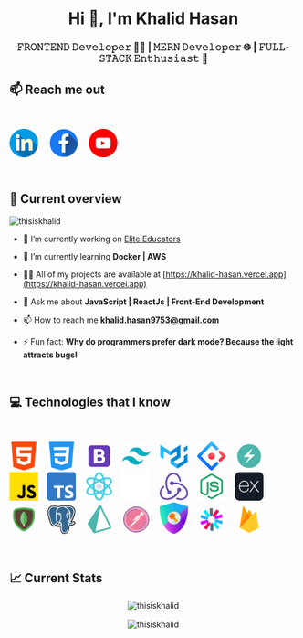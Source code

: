 <h1 align="center">Hi 👋, I'm Khalid Hasan</h1>
<h3 align="center">𝙵𝚁𝙾𝙽𝚃𝙴𝙽𝙳 𝙳𝚎𝚟𝚎𝚕𝚘𝚙𝚎𝚛 👨‍💻 | 𝙼𝙴𝚁𝙽 𝙳𝚎𝚟𝚎𝚕𝚘𝚙𝚎𝚛 🌐 | 𝙵𝚄𝙻𝙻-𝚂𝚃𝙰𝙲𝙺 𝙴𝚗𝚝𝚑𝚞𝚜𝚒𝚊𝚜𝚝 🚀</h3>

<!-- ## 🎨 Some of My Art
<br />

<div align="center"> <img src="https://github.com/ThisIsKhalid/ThisIsKhalid/blob/main/Images/git-banner.png"> </div> -->

## :mailbox: Reach me out

<br />

<p align="left">
<a href="https://linkedin.com/in/khalid-hasan97" target="blank"><img align="center" src="https://github.com/ThisIsKhalid/ThisIsKhalid/blob/main/Images/icons/linkedin.png" alt="khalid-hasan97" width="50px" /></a> &nbsp;&nbsp;&nbsp;
<a href="https://fb.com/khalid.hasan9753" target="blank"><img align="center" src="https://github.com/ThisIsKhalid/ThisIsKhalid/blob/main/Images/icons/facebook.png" alt="khalid.hasan9753" width="50px" /></a> &nbsp;&nbsp;&nbsp;
<a href="https://www.youtube.com/c/khalidsdevlab" target="blank"><img align="center" src="https://github.com/ThisIsKhalid/ThisIsKhalid/blob/main/Images/icons/youtube.png" alt="khalidsdevlab" width="50px" /></a>
</p>

<br />

## :eyes: Current overview 
<p align="left"> <img src="https://komarev.com/ghpvc/?username=thisiskhalid&label=Profile%20views&color=0e75b6&style=flat" alt="thisiskhalid" /> </p>

- 🔭 I’m currently working on [Elite Educators](https://elite-educators-frontend.vercel.app)

- 🌱 I’m currently learning **Docker | AWS**

- 👨‍💻 All of my projects are available at [https://khalid-hasan.vercel.app](https://khalid-hasan.vercel.app)

- 💬 Ask me about **JavaScript | ReactJs | Front-End Development**

- 📫 How to reach me **khalid.hasan9753@gmail.com**

- ⚡ Fun fact: **Why do programmers prefer dark mode? Because the light attracts bugs!**

<br />

## :computer: Technologies that I know

<br>

<p align="left">
<img width="50px" src="https://github.com/ThisIsKhalid/ThisIsKhalid/blob/main/Images/icons/html-5.png"/>&nbsp;&nbsp;&nbsp;
<img width="50px" src="https://github.com/ThisIsKhalid/ThisIsKhalid/blob/main/Images/icons/css-3.png"/>&nbsp;&nbsp;&nbsp;
<img width="50px" src="https://github.com/ThisIsKhalid/ThisIsKhalid/blob/main/Images/icons/bootstrap.png"/>&nbsp;&nbsp;&nbsp;
<img width="50px" src="https://github.com/ThisIsKhalid/ThisIsKhalid/blob/main/Images/icons/tailwind.png"/>&nbsp;&nbsp;&nbsp;
<img width="50px" src="https://github.com/ThisIsKhalid/ThisIsKhalid/blob/main/Images/icons/materialUI.png"/>&nbsp;&nbsp;&nbsp;
<img width="50px" src="https://github.com/ThisIsKhalid/ThisIsKhalid/blob/main/Images/icons/ant-design.svg"/>&nbsp;&nbsp;&nbsp;
<img width="50px" src="https://github.com/ThisIsKhalid/ThisIsKhalid/blob/main/Images/icons/chakraUI.png"/>&nbsp;&nbsp;&nbsp;
<img width="50px" src="https://github.com/ThisIsKhalid/ThisIsKhalid/blob/main/Images/icons/js.png"/>&nbsp;&nbsp;&nbsp;
<img width="50px" src="https://github.com/ThisIsKhalid/ThisIsKhalid/blob/main/Images/icons/typescript.png"/>&nbsp;&nbsp;&nbsp;
<img width="50px" src="https://github.com/ThisIsKhalid/ThisIsKhalid/blob/main/Images/icons/reactjs.png"/>&nbsp;&nbsp;&nbsp;
<img width="50px" src="https://github.com/ThisIsKhalid/ThisIsKhalid/blob/main/Images/icons/nextjs1.png"/>&nbsp;&nbsp;&nbsp;
<img width="50px" src="https://github.com/ThisIsKhalid/ThisIsKhalid/blob/main/Images/icons/redux.png"/>&nbsp;&nbsp;&nbsp;
<img width="50px" src="https://github.com/ThisIsKhalid/ThisIsKhalid/blob/main/Images/icons/nodejs.png"/>&nbsp;&nbsp;&nbsp;
<img width="50px" src="https://github.com/ThisIsKhalid/ThisIsKhalid/blob/main/Images/icons/express.png"/>&nbsp;&nbsp;&nbsp;
<img width="50px" src="https://github.com/ThisIsKhalid/ThisIsKhalid/blob/main/Images/icons/mongodb.png"/>&nbsp;&nbsp;&nbsp;
<img width="50px" src="https://github.com/ThisIsKhalid/ThisIsKhalid/blob/main/Images/icons/postgre.png"/>&nbsp;&nbsp;&nbsp;
<img width="50px" src="https://github.com/ThisIsKhalid/ThisIsKhalid/blob/main/Images/icons/prismaORM.png"/>&nbsp;&nbsp;&nbsp;
<img width="50px" src="https://github.com/ThisIsKhalid/ThisIsKhalid/blob/main/Images/icons/postman.png"/>&nbsp;&nbsp;&nbsp;
<img width="50px" src="https://github.com/ThisIsKhalid/ThisIsKhalid/blob/main/Images/icons/nextauth.png"/>&nbsp;&nbsp;&nbsp;
<img width="50px" src="https://github.com/ThisIsKhalid/ThisIsKhalid/blob/main/Images/icons/jwt.png"/>&nbsp;&nbsp;&nbsp;
<img width="50px" src="https://github.com/ThisIsKhalid/ThisIsKhalid/blob/main/Images/icons/firebase.png"/>&nbsp;&nbsp;&nbsp;
</p>

<br />

## :chart_with_upwards_trend: Current Stats
<p align="center">
  <img align="center" src="https://github-readme-stats.vercel.app/api/top-langs?username=thisiskhalid&show_icons=true&locale=en&layout=compact&bg_color=0D1117&border_color=30363D&text_color=FFFFFF&icon_color=FB8C00" alt="thisiskhalid" />
</p>

<p align="center"><img align="center" src="https://github-readme-streak-stats.herokuapp.com/?user=thisiskhalid&background=0D1117&sideNums=FFFFFF&sideLabels=9A9A9A&currStreakNum=FB8C00&dates=6E6E6E" alt="thisiskhalid" /></p>
